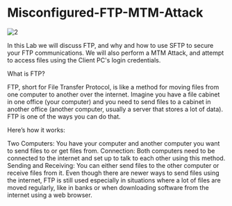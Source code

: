 # Misconfigured-FTP-MTM-Attack


![2](https://github.com/kendal-in-tech/Misconfigured-FTP-MTM-Attack/assets/168005414/ad92b26b-6c4b-4297-a41b-2932190081d5)


In this Lab we will discuss FTP, and why and how to use SFTP to secure your FTP communications. We will also perform a MTM Attack, and attempt to access files using the Client PC's login credentials.

What is FTP?

FTP, short for File Transfer Protocol, is like a method for moving files from one computer to another over the internet. Imagine you have a file cabinet in one office (your computer) and you need to send files to a cabinet in another office (another computer, usually a server that stores a lot of data). FTP is one of the ways you can do that.

Here’s how it works:

Two Computers: You have your computer and another computer you want to send files to or get files from.
Connection: Both computers need to be connected to the internet and set up to talk to each other using this method.
Sending and Receiving: You can either send files to the other computer or receive files from it.
Even though there are newer ways to send files using the internet, FTP is still used especially in situations where a lot of files are moved regularly, like in banks or when downloading software from the internet using a web browser.






